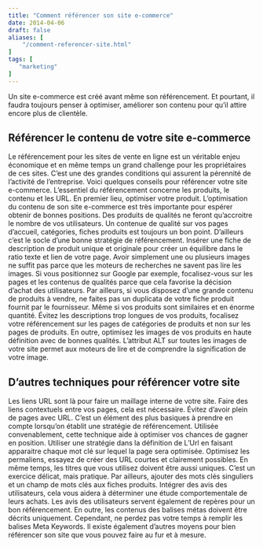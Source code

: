 ```yaml
---
title: "Comment référencer son site e-commerce"
date: 2014-04-06
draft: false
aliases: [
    "/comment-referencer-site.html"
]
tags: [
   "marketing"
]
---
```

Un site e-commerce est créé avant même son référencement. Et pourtant, il faudra toujours penser à optimiser, améliorer son contenu pour qu’il attire encore plus de clientèle.


## Référencer le contenu de votre site e-commerce

Le référencement pour les sites de vente en ligne est un véritable enjeu économique et en même temps un grand challenge pour les propriétaires de ces sites. C’est une des grandes conditions qui assurent la pérennité de l’activité de l’entreprise. Voici quelques conseils pour référencer votre site e-commerce. L’essentiel du référencement concerne les produits, le contenu et les URL. En premier lieu, optimiser votre produit. L’optimisation du contenu de son site e-commerce est très importante pour espérer obtenir de bonnes positions. Des produits de qualités ne feront qu’accroitre le nombre de vos utilisateurs. Un contenue de qualité sur vos pages d’accueil, catégories, fiches produits est toujours un bon point. D’ailleurs c’est le socle d’une bonne stratégie de référencement. Insérer une fiche de description de produit unique et originale pour créer un équilibre dans le ratio texte et lien de votre page. Avoir simplement une ou plusieurs images ne suffit pas parce que les moteurs de recherches ne savent pas lire les images. Si vous positionnez sur Google par exemple, focalisez-vous sur les pages et les contenus de qualités parce que cela favorise la décision d’achat des utilisateurs. Par ailleurs, si vous disposez d’une grande contenu de produits à vendre, ne faites pas un duplicata de votre fiche produit fournit par le fournisseur. Même si vos produits sont similaires et en énorme quantité. Évitez les descriptions trop longues de vos produits, focalisez votre référencement sur les pages de catégories de produits et non sur les pages de produits. En outre, optimisez les images de vos produits en haute définition avec de bonnes qualités. L’attribut ALT sur toutes les images de votre site permet aux moteurs de lire et de comprendre la signification de votre image.

## D’autres techniques pour référencer votre site

Les liens URL sont là pour faire un maillage interne de votre site. Faire des liens contextuels entre vos pages, cela est nécessaire. Évitez d’avoir plein de pages avec URL. C’est un élément des plus basiques à prendre en compte lorsqu’on établit une stratégie de référencement. Utilisée convenablement, cette technique aide à optimiser vos chances de gagner en position. Utiliser une stratégie dans la définition de L’Url en faisant apparaitre chaque mot clé sur lequel la page sera optimisée. Optimisez les permaliens, essayez de créer des URL courtes et clairement possibles. En même temps, les titres que vous utilisez doivent être aussi uniques. C’est un exercice délicat, mais pratique. Par ailleurs, ajouter des mots clés singuliers et un champ de mots clés aux fiches produits. Intégrer des avis des utilisateurs, cela vous aidera à déterminer une étude comportementale de leurs achats. Les avis des utilisateurs servent également de repères pour un bon référencement. En outre, les contenus des balises métas doivent être décrits uniquement. Cependant, ne perdez pas votre temps à remplir les balises Meta Keywords. Il existe également d’autres moyens pour bien référencer son site que vous pouvez faire au fur et à mesure.